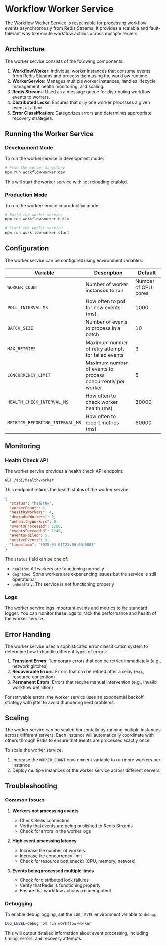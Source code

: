 # Workflow Worker Service

The Workflow Worker Service is responsible for processing workflow events asynchronously from Redis Streams. It provides a scalable and fault-tolerant way to execute workflow actions across multiple servers.

## Architecture

The worker service consists of the following components:

1. **WorkflowWorker**: Individual worker instances that consume events from Redis Streams and process them using the workflow runtime.
2. **WorkerService**: Manages multiple worker instances, handles lifecycle management, health monitoring, and scaling.
3. **Redis Streams**: Used as a message queue for distributing workflow events to workers.
4. **Distributed Locks**: Ensures that only one worker processes a given event at a time.
5. **Error Classification**: Categorizes errors and determines appropriate recovery strategies.

## Running the Worker Service

### Development Mode

To run the worker service in development mode:

```bash
# From the server directory
npm run workflow-worker:dev
```

This will start the worker service with hot reloading enabled.

### Production Mode

To run the worker service in production mode:

```bash
# Build the worker service
npm run workflow-worker:build

# Start the worker service
npm run workflow-worker:start
```

## Configuration

The worker service can be configured using environment variables:

| Variable | Description | Default |
|----------|-------------|---------|
| `WORKER_COUNT` | Number of worker instances to run | Number of CPU cores |
| `POLL_INTERVAL_MS` | How often to poll for new events (ms) | 1000 |
| `BATCH_SIZE` | Number of events to process in a batch | 10 |
| `MAX_RETRIES` | Maximum number of retry attempts for failed events | 3 |
| `CONCURRENCY_LIMIT` | Maximum number of events to process concurrently per worker | 5 |
| `HEALTH_CHECK_INTERVAL_MS` | How often to check worker health (ms) | 30000 |
| `METRICS_REPORTING_INTERVAL_MS` | How often to report metrics (ms) | 60000 |

## Monitoring

### Health Check API

The worker service provides a health check API endpoint:

```
GET /api/health/worker
```

This endpoint returns the health status of the worker service:

```json
{
  "status": "healthy",
  "workerCount": 4,
  "healthyWorkers": 4,
  "degradedWorkers": 0,
  "unhealthyWorkers": 0,
  "eventsProcessed": 1250,
  "eventsSucceeded": 1245,
  "eventsFailed": 5,
  "activeEvents": 3,
  "timestamp": "2025-03-01T23:00:00.000Z"
}
```

The `status` field can be one of:
- `healthy`: All workers are functioning normally
- `degraded`: Some workers are experiencing issues but the service is still operational
- `unhealthy`: The service is not functioning properly

### Logs

The worker service logs important events and metrics to the standard logger. You can monitor these logs to track the performance and health of the worker service.

## Error Handling

The worker service uses a sophisticated error classification system to determine how to handle different types of errors:

1. **Transient Errors**: Temporary errors that can be retried immediately (e.g., network glitches)
2. **Recoverable Errors**: Errors that can be retried after a delay (e.g., resource contention)
3. **Permanent Errors**: Errors that require manual intervention (e.g., invalid workflow definition)

For retryable errors, the worker service uses an exponential backoff strategy with jitter to avoid thundering herd problems.

## Scaling

The worker service can be scaled horizontally by running multiple instances across different servers. Each instance will automatically coordinate with others through Redis to ensure that events are processed exactly once.

To scale the worker service:

1. Increase the `WORKER_COUNT` environment variable to run more workers per instance
2. Deploy multiple instances of the worker service across different servers

## Troubleshooting

### Common Issues

1. **Workers not processing events**
   - Check Redis connection
   - Verify that events are being published to Redis Streams
   - Check for errors in the worker logs

2. **High event processing latency**
   - Increase the number of workers
   - Increase the concurrency limit
   - Check for resource bottlenecks (CPU, memory, network)

3. **Events being processed multiple times**
   - Check for distributed lock failures
   - Verify that Redis is functioning properly
   - Ensure that workflow actions are idempotent

### Debugging

To enable debug logging, set the `LOG_LEVEL` environment variable to `debug`:

```bash
LOG_LEVEL=debug npm run workflow-worker
```

This will output detailed information about event processing, including timing, errors, and recovery attempts.